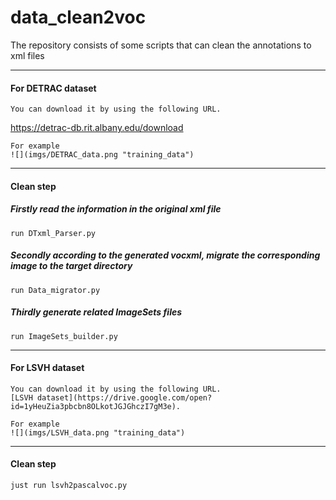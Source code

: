# data_clean2voc
The repository consists of some scripts that can clean the annotations to xml files

---
#### For DETRAC dataset
```
You can download it by using the following URL.
```
https://detrac-db.rit.albany.edu/download
```
For example
![](imgs/DETRAC_data.png "training_data")
```
---
#### Clean step
##### Firstly read the information in the original xml file
```
run DTxml_Parser.py
```
##### Secondly according to the generated vocxml, migrate the corresponding image to the target directory
```
run Data_migrator.py
```
##### Thirdly generate related ImageSets files
```
run ImageSets_builder.py
```
---
#### For LSVH dataset
```
You can download it by using the following URL.
[LSVH dataset](https://drive.google.com/open?id=1yHeuZia3pbcbn8OLkotJGJGhczI7gM3e).
```
```
For example
![](imgs/LSVH_data.png "training_data")
```
---
#### Clean step
```
just run lsvh2pascalvoc.py
```
